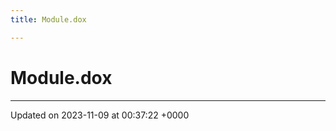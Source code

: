 ```yaml
---
title: Module.dox

---
```


# Module.dox








-------------------------------

Updated on 2023-11-09 at 00:37:22 +0000
